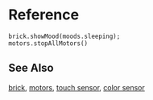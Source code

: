 # Reference

```namespaces
brick.showMood(moods.sleeping);
motors.stopAllMotors()
```

## See Also

[brick](/reference/brick),
[motors](/reference/motors),
[touch sensor](/reference/sensors/touch-sensor),
[color sensor](/reference/sensors/color-sensor)